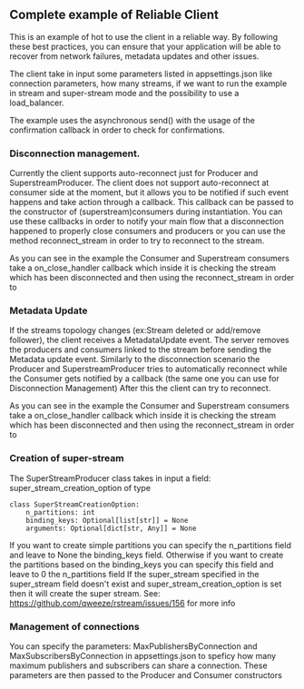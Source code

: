 Complete example of Reliable Client
---

This is an example of hot to use the client in a reliable way. By following these best practices, you can ensure that your
application will be able to recover from network failures, metadata updates and other issues.

The client take in input some parameters listed in appsettings.json like connection parameters, how many streams, if we want 
to run the example in stream and super-stream mode and the possibility to use a load_balancer.

The example uses the asynchronous send() with the usage of the confirmation callback in order to check for confirmations.

### Disconnection management.

Currently the client supports auto-reconnect just for Producer and SuperstreamProducer.
The client does not support auto-reconnect at consumer side at the moment, but it allows you to be notified if such event happens and take action through a callback.
This callback can be passed to the constructor of (superstream)consumers during instantiation.
You can use these callbacks in order to notify your main flow that a disconnection happened to properly close consumers and producers or you can use the method reconnect_stream in order to try to reconnect to the stream.

As you can see in the example the Consumer and Superstream consumers take a on_close_handler callback which inside it is
checking the stream which has been disconnected and then using the reconnect_stream in order to 

### Metadata Update
If the streams topology changes (ex:Stream deleted or add/remove follower), the client receives a MetadataUpdate event.
The server removes the producers and consumers linked to the stream before sending the Metadata update event.
Similarly to the disconnection scenario the Producer and SuperstreamProducer tries to automatically reconnect while the 
Consumer gets notified by a callback (the same one you can use for Disconnection Management)
After this the client can try to reconnect.

As you can see in the example the Consumer and Superstream consumers take a on_close_handler callback which inside it is
checking the stream which has been disconnected and then using the reconnect_stream in order to

### Creation of super-stream
The SuperStreamProducer class takes in input a field: super_stream_creation_option of type

```
class SuperStreamCreationOption:
    n_partitions: int
    binding_keys: Optional[list[str]] = None
    arguments: Optional[dict[str, Any]] = None
```

If you want to create simple partitions you can specify the n_partitions field and leave to None the binding_keys field.
Otherwise if you want to create the partitions based on the binding_keys you can specify this field and leave to 0 the n_partitions field
If the super_stream specified in the super_stream field doesn't exist and super_stream_creation_option is set then it will create the super stream.
See: https://github.com/qweeze/rstream/issues/156 for more info

### Management of connections
You can specify the parameters: MaxPublishersByConnection and MaxSubscribersByConnection in appsettings.json to speficy how many maximum publishers and subscribers can 
share a connection.
These parameters are then passed to the Producer and Consumer constructors
